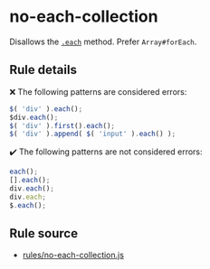 # no-each-collection

Disallows the [`.each`](https://api.jquery.com/each/) method. Prefer `Array#forEach`.

## Rule details

❌ The following patterns are considered errors:
```js
$( 'div' ).each();
$div.each();
$( 'div' ).first().each();
$( 'div' ).append( $( 'input' ).each() );
```

✔️ The following patterns are not considered errors:
```js
each();
[].each();
div.each();
div.each;
$.each();
```
## Rule source

* [rules/no-each-collection.js](../rules/no-each-collection.js)
